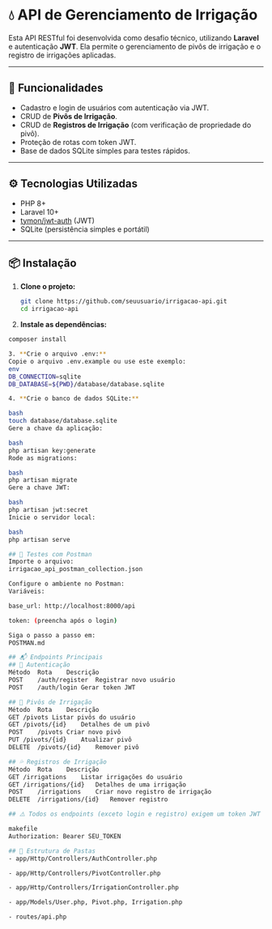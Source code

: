 # 💧 API de Gerenciamento de Irrigação

Esta API RESTful foi desenvolvida como desafio técnico, utilizando **Laravel** e autenticação **JWT**. Ela permite o gerenciamento de pivôs de irrigação e o registro de irrigações aplicadas.

---

## 🚀 Funcionalidades

- Cadastro e login de usuários com autenticação via JWT.
- CRUD de **Pivôs de Irrigação**.
- CRUD de **Registros de Irrigação** (com verificação de propriedade do pivô).
- Proteção de rotas com token JWT.
- Base de dados SQLite simples para testes rápidos.

---

## ⚙️ Tecnologias Utilizadas

- PHP 8+
- Laravel 10+
- [tymon/jwt-auth](https://github.com/tymondesigns/jwt-auth) (JWT)
- SQLite (persistência simples e portátil)

---

## 📦 Instalação

1. **Clone o projeto:**
   ```bash
   git clone https://github.com/seuusuario/irrigacao-api.git
   cd irrigacao-api
2. **Instale as dependências:**
```bash
composer install

3. **Crie o arquivo .env:**
Copie o arquivo .env.example ou use este exemplo:
env
DB_CONNECTION=sqlite
DB_DATABASE=${PWD}/database/database.sqlite

4. **Crie o banco de dados SQLite:**

bash
touch database/database.sqlite
Gere a chave da aplicação:

bash
php artisan key:generate
Rode as migrations:

bash
php artisan migrate
Gere a chave JWT:

bash
php artisan jwt:secret
Inicie o servidor local:

bash
php artisan serve

## 🧪 Testes com Postman
Importe o arquivo:
irrigacao_api_postman_collection.json

Configure o ambiente no Postman:
Variáveis:

base_url: http://localhost:8000/api

token: (preencha após o login)

Siga o passo a passo em:
POSTMAN.md

## 📬 Endpoints Principais
## 🔐 Autenticação
Método	Rota	Descrição
POST	/auth/register	Registrar novo usuário
POST	/auth/login	Gerar token JWT

## 🚜 Pivôs de Irrigação
Método	Rota	Descrição
GET	/pivots	Listar pivôs do usuário
GET	/pivots/{id}	Detalhes de um pivô
POST	/pivots	Criar novo pivô
PUT	/pivots/{id}	Atualizar pivô
DELETE	/pivots/{id}	Remover pivô

## 💦 Registros de Irrigação
Método	Rota	Descrição
GET	/irrigations	Listar irrigações do usuário
GET	/irrigations/{id}	Detalhes de uma irrigação
POST	/irrigations	Criar novo registro de irrigação
DELETE	/irrigations/{id}	Remover registro

## ⚠️ Todos os endpoints (exceto login e registro) exigem um token JWT válido no header:

makefile
Authorization: Bearer SEU_TOKEN

## 📁 Estrutura de Pastas
- app/Http/Controllers/AuthController.php

- app/Http/Controllers/PivotController.php

- app/Http/Controllers/IrrigationController.php

- app/Models/User.php, Pivot.php, Irrigation.php

- routes/api.php

